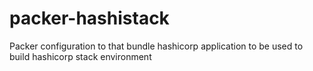 # packer-hashistack
Packer configuration to that bundle hashicorp application to be used to build hashicorp stack environment
